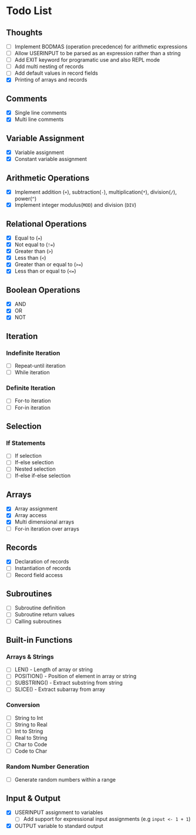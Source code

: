 # Todo List

## Thoughts

- [ ] Implement BODMAS (operation precedence) for arithmetic expressions
- [ ] Allow USERINPUT to be parsed as an expression rather than a string
- [ ] Add EXIT keyword for programatic use and also REPL mode
- [ ] Add multi nesting of records
- [ ] Add default values in record fields
- [x] Printing of arrays and records

## Comments

- [x] Single line comments
- [x] Multi line comments

## Variable Assignment

- [x] Variable assignment
- [x] Constant variable assignment

## Arithmetic Operations

- [x] Implement addition (`+`), subtraction(`-`), multiplication(`*`), division(`/`), power(`^`)
- [x] Implement integer modulus(`MOD`) and division (`DIV`)

## Relational Operations

- [x] Equal to (`=`)
- [x] Not equal to (`!=`)
- [x] Greater than (`>`)
- [x] Less than (`<`)
- [x] Greater than or equal to (`>=`)
- [x] Less than or equal to (`<=`)

## Boolean Operations

- [x] AND
- [x] OR
- [x] NOT

## Iteration

### Indefinite Iteration

- [ ] Repeat-until iteration
- [ ] While iteration

### Definite Iteration

- [ ] For-to iteration
- [ ] For-in iteration

## Selection

### If Statements

- [ ] If selection
- [ ] If-else selection
- [ ] Nested selection
- [ ] If-else if-else selection

## Arrays

- [x] Array assignment
- [x] Array access
- [x] Multi dimensional arrays
- [ ] For-in iteration over arrays

## Records

- [x] Declaration of records
- [ ] Instantiation of records
- [ ] Record field access

## Subroutines

- [ ] Subroutine definition
- [ ] Subroutine return values
- [ ] Calling subroutines

## Built-in Functions

### Arrays & Strings

- [ ] LEN() - Length of array or string
- [ ] POSITION() - Position of element in array or string
- [ ] SUBSTRING() - Extract substring from string
- [ ] SLICE() - Extract subarray from array

### Conversion

- [ ] String to Int
- [ ] String to Real
- [ ] Int to String
- [ ] Real to String
- [ ] Char to Code
- [ ] Code to Char

### Random Number Generation

- [ ] Generate random numbers within a range

## Input & Output

- [x] USERINPUT assignment to variables
  - [ ] Add support for expressional input assignments (e.g `input <- 1 + 1`)
- [x] OUTPUT variable to standard output
